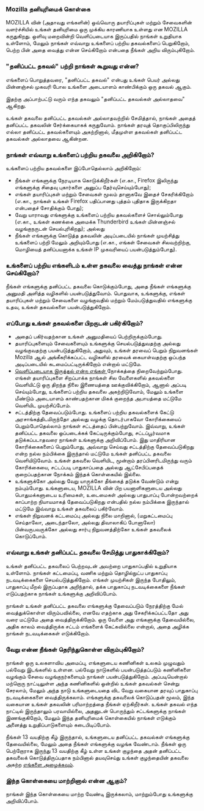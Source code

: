 ### Mozilla தனியுரிமைக் கொள்கை

MOZILLA வின் (அதாவது எங்களின்) ஒவ்வொரு தயாரிப்புகள் மற்றும் சேவைகளின் வளர்ச்சியில் உங்கள் தனியுரிமை ஒரு முக்கிய காரணியாக உள்ளது என MOZILLA கருதுகிறது. ஒளிவு மறைவின்றி வெளிப்படையாக இருப்பதில் நாங்கள் உறுதியாக உள்ளோம், மேலும் நாங்கள் எவ்வாறு உங்களைப் பற்றிய தகவல்களைப் பெறுகிறோம், பெற்ற பின் அதை வைத்து என்ன செய்கிறோம் என்பதை நீங்கள் அறிய விரும்புகிறோம்.

### "தனிப்பட்ட தகவல்" பற்றி நாங்கள் கூறுவது என்ன?

எங்களைப் பொறுத்தவரை, "தனிப்பட்ட தகவல்" என்பது உங்கள் பெயர் அல்லது மின்னஞ்சல் முகவரி போல உங்களை அடையாளம் காண்பிக்கும் ஒரு தகவல் ஆகும்.

இதற்கு அப்பாற்பட்டு வரும் எந்த தகவலும் "தனிப்பட்ட தகவல்கள் அல்லாதவை" ஆகிறது.

உங்கள் தகவலை தனிப்பட்ட தகவல்கள் அல்லாதவற்றில் சேமித்தால், நாங்கள் அதைத் தனிப்பட்ட தகவலின் சேர்க்கையாகக் கருதுவோம். நாங்கள் தரவுத் தொகுப்பிலிருந்து எல்லா தனிப்பட்ட தகவல்களையும் அகற்றினால், மீதமுள்ள தகவல்கள் தனிப்பட்ட தகவல்கள் அல்லாதவை ஆகின்றன.

### நாங்கள் எவ்வாறு உங்களைப் பற்றிய தகவலை அறிகிறோம்?

உங்களைப் பற்றிய தகவல்களை இப்போதெல்லாம் அறிகிறோம்:

- நீங்கள் எங்களுக்கு நேரடியாக கொடுக்கிறீர்கள் (எ.கா., Firefox இலிருந்து எங்களுக்கு சிதைவு புகார்களை அனுப்ப தேர்வுசெய்யும்போது);
- எங்கள் தயாரிப்புகள் மற்றும் சேவைகள் மூலம் தானாகவே இதைச் சேகரிக்கிறோம் (எ.கா., நாங்கள் உங்கள் Firefox பதிப்பானது புத்தம் புதிதாக இருக்கிறதா என்பதைச் சோதிக்கும் போது);
- வேறு யாராவது எங்களுக்கு உங்களைப் பற்றிய தகவல்களைச் சொல்லும்போது (எ.கா., உங்கள் கணக்கை அமைக்க Thunderbird உங்கள் மின்னஞ்சல் வழங்குநருடன் செயல்புரிகிறது); அல்லது
- நீங்கள் எங்களுக்கு கொடுத்த தகவலின் அடிப்படையில் நாங்கள் முயற்சித்து உங்களைப் பற்றி மேலும் அறியும்போது (எ.கா., எங்கள் சேவைகள் சிலவற்றிற்கு, மொழியைத் தனிப்பயனாக்க உங்கள் IP முகவரியைப் பயன்படுத்தும்போது).

### உங்களைப் பற்றிய எங்களிடம் உள்ள தகவலை வைத்து நாங்கள் என்ன செய்கிறோம்?

நீங்கள் எங்களுக்கு தனிப்பட்ட தகவலை கொடுக்கும்போது, அதை நீங்கள் எங்களுக்கு அனுமதி அளித்த வழிகளில் பயன்படுத்துவோம். பொதுவாக, உங்களுக்கு, எங்கள் தயாரிப்புகள் மற்றும் சேவைகளை வழங்குவதில் மற்றும் மேம்படுத்துவதில் எங்களுக்கு உதவ, உங்கள் தகவல்களை பயன்படுத்துகிறோம்.

### எப்போது உங்கள் தகவல்களை பிறருடன் பகிர்கிறோம்?

- அதைப் பகிர்வதற்கான உங்கள் அனுமதியைப் பெற்றிருக்கும்போது.
- தயாரிப்புகளையும் சேவைகளையும் உங்களுக்கு செயல்படுத்துவதற்கு அல்லது வழங்குவதற்கு பயன்படுத்துகிறோம், அதுவும், உங்கள் தரவைப் பெறும் நிறுவனங்கள் Mozilla ஆல் அங்கீகரிக்கப்பட்ட வழிகளில் தரவைக் கையாள்வதற்கு ஒப்பந்த அடிப்படையில் கடமைப்பட்டிருக்கிறோம் என்றால் மட்டுமே.
- [வெளிப்படையாக இருத்தல் என்ற எங்கள் ](http://www.mozilla.org/about/manifesto.html)நோக்கத்தை நிறைவேற்றும்போது. எங்கள் தயாரிப்புகளை சிறப்பாக்க நாங்கள் சில வேளைகளில் தகவல்களை வெளியிட்டு ஒரு திறந்த நிலை இணையத்தை ஊக்குவிக்கிறோம், ஆனால் அப்படி செய்யும்போது, உங்களைப் பற்றிய தகவலை அகற்றிடுவோம், மேலும் உங்களை மீண்டும் அடையாளம் காண்பதற்கான மிகக் குறைந்த அபாயத்தை மட்டுமே வெளியிட முயற்சிப்போம்.
- சட்டத்திற்கு தேவைப்படும்போது. உங்களைப் பற்றிய தகவல்களைக் கேட்டு அரசாங்கத்திடமிருந்தோ அல்லது வழக்கு தொடர்பாகவோ கோரிக்கையைப் பெறும்போதெல்லாம் நாங்கள் சட்டத்தைப் பின்பற்றுவோம். இவ்வாறு, உங்கள் தனிப்பட்ட தகவலை ஒப்படைக்கக் கேட்டிருக்கும்போது, சட்டப்பூர்வமாக தடுக்கப்படாதவரை நாங்கள் உங்களுக்கு அறிவிப்போம். இது மாதிரியான கோரிக்கைகளைப் பெறும்போது, அவ்வாறு செய்வது சட்டத்திற்கு தேவைப்படுகிறது என்ற நல்ல நம்பிக்கை இருந்தால் மட்டுமே உங்கள் தனிப்பட்ட தகவலை வெளியிடுவோம். உங்கள் தகவலை வெளியிட, மூன்றாம் தரப்பினரிடமிருந்து வரும் கோரிக்கையை, சட்டப்படி பாதுகாப்பதை அல்லது ஆட்சேபிப்பதைக் குறைப்பதற்கான நோக்கம் இந்தக் கொள்கையில் இல்லை.
- உங்களுக்கோ அல்லது வேறு யாருக்கோ தீங்கைத் தடுக்க வேண்டும் என்று நம்பும்போது. உங்களுடைய, MOZILLA வின் பிற பயனாளிகளுடைய அல்லது பொதுமக்களுடைய உரிமைகள், உடைமைகள் அல்லது பாதுபாப்பு போன்றவற்றைக் காப்பாற்ற நியாயமாகத் தேவைப்படுகிறது என்பதில் நல்ல நம்பிக்கை இருந்தால் மட்டுமே இவ்வாறு உங்கள் தகவலைப் பகிர்வோம்.
- எங்கள் நிறுவனக் கட்டமைப்பு அல்லது நிலை மாறினால், (மறுகட்டமைப்பு செய்தாலோ, அடைந்தாலோ, அல்லது திவாலாகிப் போனாலோ) பின்வருபவருக்கோ அல்லது சார்பு நிறுவனத்திற்கோ உங்கள் தகவலைக் கொடுப்போம்.

### எவ்வாறு உங்கள் தனிப்பட்ட தகவலை சேமித்து பாதுகாக்கிறோம்?

உங்கள் தனிப்பட்ட தகவலைப் பெற்றவுடன் அவற்றை பாதுகாப்பதில் உறுதியாக உள்ளோம். நாங்கள் கட்டமைப்பு, வணிக மற்றும் தொழில்நுட்ப பாதுகாப்பு நடவடிக்கைகளை செயல்படுத்துகிறோம். எங்கள் முயற்சிகள் இருந்த போதிலும், பாதுகாப்பு மீறல் இருப்பதாக அறிந்தால், தக்க பாதுகாப்பு நடவடிக்கைகளை நீங்கள் எடுப்பதற்காக நாங்கள் உங்களுக்கு அறிவிப்போம்.

நாங்கள் உங்கள் தனிப்பட்ட தகவலை எங்களுக்கு தேவைப்படும் நேரத்திற்கு மேல் வைத்துக்கொள்ள விரும்பவில்லை, எனவே எதற்காக அது சேகரிக்கப்பட்டதோ அது வரை மட்டுமே அதை வைத்திருக்கிறோம். ஒரு வேளை அது எங்களுக்கு தேவையில்லை, அதிக காலம் வைத்திருக்க சட்டம் எங்களைக் கேட்கவில்லை என்றால், அதை அழிக்க நாங்கள் நடவடிக்கைகள் எடுக்கிறோம்.

### வேறு என்ன நீங்கள் தெரிந்துகொள்ள விரும்புகிறோம்?

நாங்கள் ஒரு உலகளாவிய அமைப்பு, எங்களுடைய கணினிகள் உலகம் முழுவதும் பல்வேறு இடங்களில் உள்ளன. பல்வேறு நாடுகளில் பயன்படுத்தப்படும் கணினிகளை வழங்கும் சேவை வழங்குநர்களையும் நாங்கள் பயன்படுத்துகிறோம். அப்படியென்றால் மற்றொரு நாட்டிலுள்ள அந்த கணினிகளில் ஒன்றில் உங்கள் தகவல்கள் சென்று சேரலாம், மேலும் அந்த நாடு உங்களுடையதை விட வேறு வகையான தரவுப் பாதுகாப்பு நடவடிக்கைகளை வைத்திருக்கலாம். எங்களுக்கு தகவலைக் கொடுப்பதன் மூலம், இந்த வகையான உங்கள் தகவலின் பரிமாற்றத்தை நீங்கள் ஏற்கிறீர்கள். உங்கள் தகவல் எந்த நாட்டில் இருந்தாலும் பரவாயில்லை, அதனுடன் பொருந்தும் சட்டங்களுக்கு நாங்கள் இணங்குகிறோம், மேலும் இந்த தனியுரிமைக் கொள்கையில் நாங்கள் எடுக்கும் அனைத்து உறுதிப்பாடுகளையும் கடைபிடிப்போம்.

நீங்கள் 13 வயதிற்கு கீழ் இருந்தால், உங்களுடைய தனிப்பட்ட தகவல்கள் எங்களுக்கு தேவையில்லை, மேலும் அதை நீங்கள் எங்களுக்கு வழங்க வேண்டாம். நீங்கள் ஒரு பெற்றோராக இருந்து 13 வயதிற்கு கீழ் உள்ள உங்கள் குழந்தை அதன் தனிப்பட்ட தகவலைக் கொடுத்திருப்பதாக நம்பினால் தயவுசெய்து உங்கள் குழந்தையின் தகவலை அகற்ற [எங்களை அழைக்கவும்](https://www.mozilla.org/en-US/privacy/policies/firefox-os/).

### இந்த கொள்கையை மாற்றினால் என்ன ஆகும்?

நாங்கள் இந்த கொள்கையை மாற்ற வேண்டி இருக்கலாம், மாற்றும்போது உங்களுக்கு அறிவிப்போம்.
